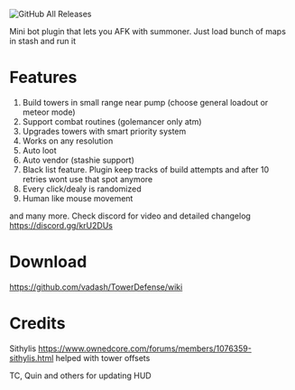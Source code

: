 ![GitHub All Releases](https://img.shields.io/github/downloads/vadash/TowerDefense/total)

Mini bot plugin that lets you AFK with summoner. Just load bunch of maps in stash and run it

# Features

1. Build towers in small range near pump (choose general loadout or meteor mode)
2. Support combat routines (golemancer only atm)
3. Upgrades towers with smart priority system
4. Works on any resolution
6. Auto loot
7. Auto vendor (stashie support)
7. Black list feature. Plugin keep tracks of build attempts and after 10 retries wont use that spot anymore
8. Every click/dealy is randomized
9. Human like mouse movement

and many more. Check discord for video and detailed changelog https://discord.gg/krU2DUs

# Download

https://github.com/vadash/TowerDefense/wiki

# Credits

Sithylis https://www.ownedcore.com/forums/members/1076359-sithylis.html helped with tower offsets

TC, Quin and others for updating HUD
